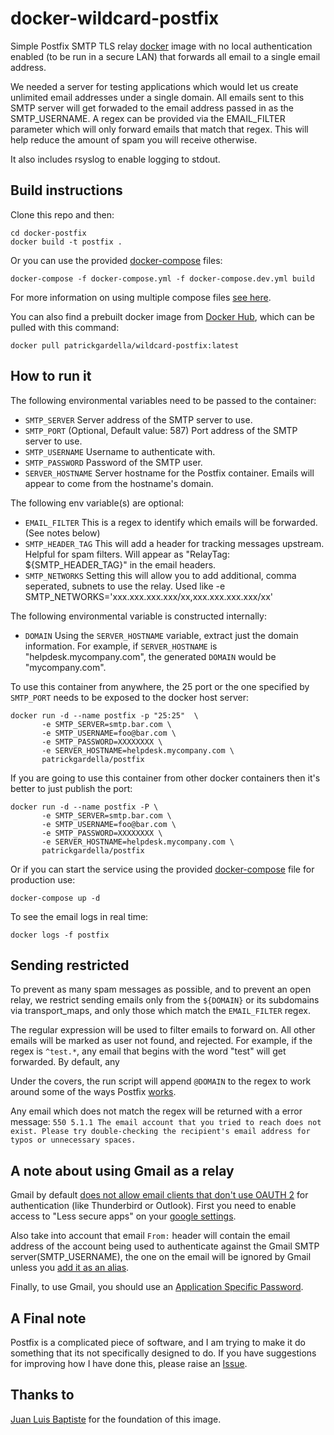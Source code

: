 # docker-wildcard-postfix

Simple Postfix SMTP TLS relay [docker](http://www.docker.com) image with no local authentication enabled (to be run in a secure LAN) that forwards all email to a single email address.

We needed a server for testing applications which would let us create unlimited email addresses under a single domain. All emails sent to this SMTP server will get forwaded to the email address passed in as the SMTP_USERNAME. A regex can be provided via the EMAIL_FILTER parameter which will only forward emails that match that regex. This will help reduce the amount of spam you will receive otherwise.

It also includes rsyslog to enable logging to stdout.

## Build instructions

Clone this repo and then:

    cd docker-postfix
    docker build -t postfix .

Or you can use the provided [docker-compose](https://github.com/patrickgardella/docker-wildcard-postfix/blob/master/docker-compose.dev.yml) files:

    docker-compose -f docker-compose.yml -f docker-compose.dev.yml build

For more information on using multiple compose files [see here](https://docs.docker.com/compose/production/). 

You can also find a prebuilt docker image from [Docker Hub](https://registry.hub.docker.com/u/pgardella/wildcard-postfix/), which can be pulled with this command:

    docker pull patrickgardella/wildcard-postfix:latest

## How to run it

The following environmental variables need to be passed to the container:

* `SMTP_SERVER` Server address of the SMTP server to use.
* `SMTP_PORT` (Optional, Default value: 587) Port address of the SMTP server to use.
* `SMTP_USERNAME` Username to authenticate with.
* `SMTP_PASSWORD` Password of the SMTP user.
* `SERVER_HOSTNAME` Server hostname for the Postfix container. Emails will appear to come from the hostname's domain.

The following env variable(s) are optional:
* `EMAIL_FILTER` This is a regex to identify which emails will be forwarded. (See notes below)
* `SMTP_HEADER_TAG` This will add a header for tracking messages upstream. Helpful for spam filters. Will appear as "RelayTag: ${SMTP_HEADER_TAG}" in the email headers.
* `SMTP_NETWORKS` Setting this will allow you to add additional, comma seperated, subnets to use the relay. Used like
    -e SMTP_NETWORKS='xxx.xxx.xxx.xxx/xx,xxx.xxx.xxx.xxx/xx'

The following environmental variable is constructed internally:
* `DOMAIN` Using the `SERVER_HOSTNAME` variable, extract just the domain information. For example, if `SERVER_HOSTNAME` is "helpdesk.mycompany.com", the generated `DOMAIN` would be "mycompany.com".

To use this container from anywhere, the 25 port or the one specified by `SMTP_PORT` needs to be exposed to the docker host server:

    docker run -d --name postfix -p "25:25"  \ 
           -e SMTP_SERVER=smtp.bar.com \
           -e SMTP_USERNAME=foo@bar.com \
           -e SMTP_PASSWORD=XXXXXXXX \
           -e SERVER_HOSTNAME=helpdesk.mycompany.com \
           patrickgardella/postfix
    
If you are going to use this container from other docker containers then it's better to just publish the port:

    docker run -d --name postfix -P \
           -e SMTP_SERVER=smtp.bar.com \
           -e SMTP_USERNAME=foo@bar.com \
           -e SMTP_PASSWORD=XXXXXXXX \
           -e SERVER_HOSTNAME=helpdesk.mycompany.com \           
           patrickgardella/postfix

Or if you can start the service using the provided [docker-compose](https://github.com/patrickgardella/docker-wildcard-postfix/blob/master/docker-compose.yml) file for production use:

    docker-compose up -d

To see the email logs in real time:

    docker logs -f postfix

## Sending restricted

To prevent as many spam messages as possible, and to prevent an open relay, we restrict sending emails only from the `${DOMAIN}` or its subdomains via transport_maps, and only those which match the `EMAIL_FILTER` regex.

The regular expression will be used to filter emails to forward on. All other emails will be marked as user not found, and rejected. For example, if the regex is `^test.*`, any email that begins with the word "test" will get forwarded. By default, any 

Under the covers, the run script will append `@DOMAIN` to the regex to work around some of the ways Postfix [works](https://unix.stackexchange.com/a/218609).

Any email which does not match the regex will be returned with a error message: `550 5.1.1 The email account that you tried to reach does not exist. Please try double-checking the recipient's email address for typos or unnecessary spaces.`

## A note about using Gmail as a relay

Gmail by default [does not allow email clients that don't use OAUTH 2](http://googleonlinesecurity.blogspot.co.uk/2014/04/new-security-measures-will-affect-older.html) for authentication (like Thunderbird or Outlook). First you need to enable access to "Less secure apps" on your [google settings](https://www.google.com/settings/security/lesssecureapps).

Also take into account that email `From:` header will contain the email address of the account being used to
authenticate against the Gmail SMTP server(SMTP_USERNAME), the one on the email will be ignored by Gmail unless you [add it as an alias](https://support.google.com/mail/answer/22370).

Finally, to use Gmail, you should use an [Application Specific Password](https://support.google.com/mail/answer/185833?hl=en).

## A Final note

Postfix is a complicated piece of software, and I am trying to make it do something that its not specifically designed to do. If you have suggestions for improving how I have done this, please raise an [Issue]().

## Thanks to

[Juan Luis Baptiste](https://github.com/juanluisbaptiste/docker-postfix) for the foundation of this image.
